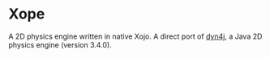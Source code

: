 # Xope
A 2D physics engine written in native Xojo. A direct port of [dyn4j], a Java 2D physics engine (version 3.4.0).

[dyn4j]: https://github.com/dyn4j/dyn4j
